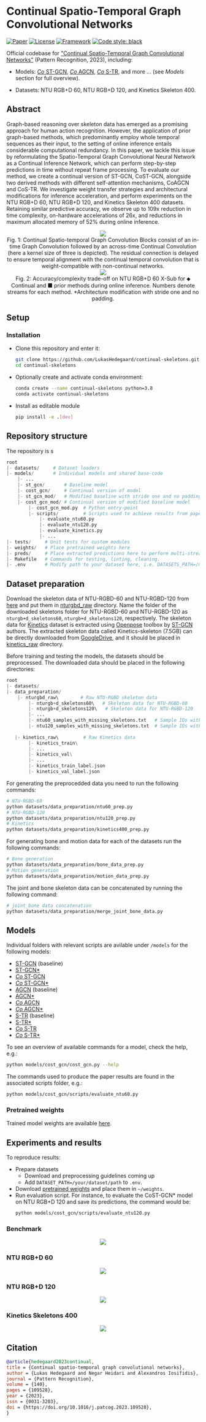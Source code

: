 # Continual Spatio-Temporal Graph Convolutional Networks

[![Paper](http://img.shields.io/badge/paper-arxiv.2203.11009-B31B1B.svg)](https://arxiv.org/abs/2203.11009)
[![License](https://img.shields.io/badge/License-Apache%202.0-blue.svg)](https://opensource.org/licenses/Apache-2.0)
[![Framework](https://img.shields.io/badge/Built_to-Ride-643DD9.svg)](https://github.com/LukasHedegaard/ride)
[![Code style: black](https://img.shields.io/badge/code%20style-black-000000.svg)](https://github.com/psf/black)
<!-- [![codecov](https://codecov.io/gh/LukasHedegaard/continual-skeletons/branch/main/graph/badge.svg?token=GLY73KLV58)](https://codecov.io/gh/LukasHedegaard/continual-skeletons) -->
<!-- [![Conference](http://img.shields.io/badge/AnyConference-year-4b44ce.svg)](https://papers.nips.cc/book/advances-in-neural-information-processing-systems-31-2018) -->

Official codebase for ["Continual Spatio-Temporal Graph Convolutional Networks"](https://arxiv.org/abs/2203.11009) (Pattern Recognition, 2023), including:

- Models: 
[_Co_ ST-GCN](models/cost_gcn/cost_gcn.py),
[_Co_ AGCN](models/coa_gcn/coa_gcn.py),
[_Co_ S-TR](models/cos_tr/cos_tr.py), and more ... (see _Models_ section for full overview).


- Datasets: 
NTU RGB+D 60,
NTU RGB+D 120, and
Kinetics Skeleton 400.


## Abstract
Graph-based reasoning over skeleton data has emerged as a promising approach for human action recognition. However, the application of prior graph-based methods, which predominantly employ whole temporal sequences as their input, to the setting of online inference entails considerable computational redundancy. In this paper, we tackle this issue by reformulating the Spatio-Temporal Graph Convolutional Neural Network as a Continual Inference Network, which can perform step-by-step predictions in time without repeat frame processing. To evaluate our method, we create a continual version of ST-GCN, CoST-GCN, alongside two derived methods with different self-attention mechanisms, CoAGCN and CoS-TR. We investigate weight transfer strategies and architectural modifications for inference acceleration, and perform experiments on the NTU RGB+D 60, NTU RGB+D 120, and Kinetics Skeleton 400 datasets. Retaining similar predictive accuracy, we observe up to 109x reduction in time complexity, on-hardware accelerations of 26x, and reductions in maximum allocated memory of 52% during online inference.


<div align="center">
<img src="figures/cost-gcn-block.svg">
<br>
Fig. 1: Continual Spatio-temporal Graph Convolution Blocks consist of an in-time Graph Convolution followed by an across-time Continual Convolution (here a kernel size of three is depicted). The residual connection is delayed to ensure temporal alignment with the continual temporal convolution that is weight-compatible with non-continual networks.
</div>

<div align="center">
<img src="figures/xsub-acc-vs-flops-log.svg">
<br>
Fig. 2: Accuracy/complexity trade-off on NTU RGB+D 60 X-Sub for ⬥ Continual and ■ prior methods during online inference.
Numbers denote streams for each method.
*Architecture modification with stride one and no padding.
</div>

## Setup
### Installation
- Clone this repository and enter it: 
    ```bash
    git clone https://github.com/LukasHedegaard/continual-skeletons.git
    cd continual-skeletons
    ```
- Optionally create and activate conda environment:
    ```bash
    conda create --name continual-skeletons python=3.8
    conda activate continual-skeletons
    ```
- Install as editable module
    ```bash
    pip install -e .[dev]
    ```


## Repository structure
The repository is s
```python
root
|- datasets/     # Dataset loaders
|- models/       # Individual models and shared base-code
    |- ...
    |- st_gcn/       # Baseline model
    |- cost_gcn/     # Continual version of model
    |- st_gcn_mod/   # Modified baseline with stride one and no padding
    |- cost_gcn_mod/ # Continual version of modified baseline model
        |- cost_gcn_mod.py  # Python entry-point
        |- scripts/         # Scripts used to achieve results from paper. Please run from root.
            |- evaluate_ntu60.py
            |- evaluate_ntu120.py
            |- evaluate_kinetics.py
            |- ...
|- tests/     # Unit tests for custom modules
|- weights/   # Place pretrained weights here
|- preds/     # Place extracted predictions here to perform multi-stream eval
|- Makefile   # Commands for testing, linting, cleaning.
|- .env       # Modify path to your dataset here, i.e. DATASETS_PATH=/my/path
```

## Dataset preparation
Download the skeleton data of NTU-RGBD-60 and NTU-RGBD-120 from [here](https://rose1.ntu.edu.sg/dataset/actionRecognition/) and put them in [nturgbd_raw](datasets/data_preparation/nturgbd_raw) directory.
Name the folder of the downloaded skeletons folder for NTU-RGBD-60 and NTU-RGBD-120 as `nturgb+d_skeletons60`, `nturgb+d_skeletons120`, respectively. 
The skeleton data for [Kinetics](https://arxiv.org/pdf/1705.06950.pdf) dataset is extracted using [Openpose](https://github.com/CMU-Perceptual-Computing-Lab/openpose) toolbox by [ST-GCN](https://github.com/yysijie/st-gcn) authors. 
The extracted skeleton data called Kinetics-skeleton (7.5GB) can be directly downloaded from [GoogleDrive](https://drive.google.com/drive/folders/1SPQ6FmFsjGg3f59uCWfdUWI-5HJM_YhZ), and it should be placed in [kinetics_raw](datasets/data_preparation/kinetics_raw) directory. 

Before training and testing the models, the datasets should be preprocessed. The downloaded data should be placed in the following directories:

```python
root
|- datasets/     
|- data_preparation/       
    |- nturgbd_raw\        # Raw NTU-RGBD skeleton data
        |- nturgb+d_skeletons60\   # Skeleton data for NTU-RGBD-60
        |- nturgb+d_skeletons120\   # Skeleton data for NTU-RGBD-120
        |- ...
        |- ntu60_samples_with_missing_skeletons.txt   # Sample IDs with missing skeletons in NTU-RGBD-60
        |- ntu120_samples_with_missing_skeletons.txt  # Sample IDs with missing skeletons in NTU-RGBD-120
  
   |- kinetics_raw\         # Raw Kinetics data
        |- kinetics_train\
        |- ...
        |- kinetics_val\
        |- ...
        |- kinetics_train_label.json
        |- kinetics_val_label.json

```
For generating the preprocedded data you need to run the following commands: 

```bash
# NTU-RGBD-60
python datasets/data_preparation/ntu60_prep.py 
# NTU-RGBD-120
python datasets/data_preparation/ntu120_prep.py 
# Kinetics
python datasets/data_preparation/kinetics400_prep.py 
```

For generating bone and motion data for each of the datasets run the following commands:
```bash
# Bone generation
python datasets/data_preparation/bone_data_prep.py 
# Motion generation
python datasets/data_preparation/motion_data_prep.py 
```

The joint and bone skeleton data can be concatenated by running the following command: 
```bash
# joint_bone data concatenation
python datasets/data_preparation/merge_joint_bone_data.py 
```


## Models
Individual folders with relevant scripts are avilable under `/models` for the following models:
- [ST-GCN](models/st_gcn/st_gcn.py) (baseline)
- [ST-GCN*](models/st_gcn_mod/st_gcn_mod.py)
- [_Co_ ST-GCN](models/cost_gcn/cost_gcn.py)
- [_Co_ ST-GCN*](models/cost_gcn_mod/cost_gcn_mod.py)
- [AGCN](models/a_gcn/a_gcn.py) (baseline)
- [AGCN*](models/a_gcn_mod/a_gcn_mod.py)
- [_Co_ AGCN](models/coa_gcn/coa_gcn.py)
- [_Co_ AGCN*](models/coa_gcn_mod/coa_gcn_mod.py)
- [S-TR](models/s_tr/s_tr.py) (baseline)
- [S-TR*](models/s_tr_mod/s_tr_mod.py)
- [_Co_ S-TR](models/cos_tr/cos_tr.py)
- [_Co_ S-TR*](models/cos_tr_mod/cos_tr_mod.py)

To see an overview of available commands for a model, check the help, e.g.: 
```bash
python models/cost_gcn/cost_gcn.py --help
```

The commands used to produce the paper results are found in the associated scripts folder, e.g.:
```bash
python models/cost_gcn/scripts/evaluate_ntu60.py
```

### Pretrained weights
Trained model weights are available [here](https://drive.google.com/drive/folders/1m6aV5Zv8tAytvxF6qY4m9nyqlkKv0y72?usp=sharing).


## Experiments and results
To reproduce results:
- Prepare datasets
    - Download and preprocessing guidelines coming up
    - Add `DATASET_PATH=/your/dataset/path` to `.env`.
- Download [pretrained weights](https://drive.google.com/drive/folders/1m6aV5Zv8tAytvxF6qY4m9nyqlkKv0y72) and place them in `~/weights`.
- Run evaluation script. For instance, to evaluate the CoST-GCN* model on NTU RGB+D 120 and save its predictions, the command would be:
    ```bash
    python models/cost_gcn/scripts/evaluate_ntu120.py
    ```

### Benchmark
<div align="center"> <img src="figures/table-2.png"> </div>

### NTU RGB+D 60
<div align="center"> <img src="figures/table-3.png"> </div>

### NTU RGB+D 120
<div align="center"> <img src="figures/table-4.png"> </div>

### Kinetics Skeletons 400
<div align="center"> <img src="figures/table-5.png"> </div>

## Citation

```bibtex
@article{hedegaard2023continual,
title = {Continual spatio-temporal graph convolutional networks},
author = {Lukas Hedegaard and Negar Heidari and Alexandros Iosifidis},
journal = {Pattern Recognition},
volume = {140},
pages = {109528},
year = {2023},
issn = {0031-3203},
doi = {https://doi.org/10.1016/j.patcog.2023.109528},
}
```
